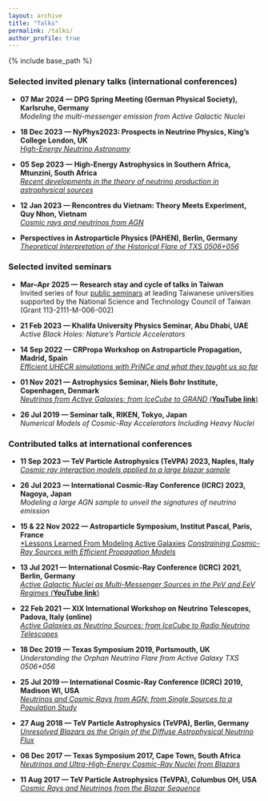 ```yaml
---
layout: archive
title: "Talks"
permalink: /talks/
author_profile: true
---
```


{% include base_path %}

### Selected invited plenary talks (international conferences)

- **07 Mar 2024 — DPG Spring Meeting (German Physical Society), Karlsruhe, Germany**  
  *Modeling the multi-messenger emission from Active Galactic Nuclei*  

- **18 Dec 2023 — NyPhys2023: Prospects in Neutrino Physics, King’s College London, UK**  
 [*High-Energy Neutrino Astronomy*](https://indico.cern.ch/event/1234324/contributions/5630700/attachments/2773860/4833775/nuphys2023_rodrigues.pdf)  

- **05 Sep 2023 — High-Energy Astrophysics in Southern Africa, Mtunzini, South Africa**  
  [*Recent developments in the theory of neutrino production in astrophysical sources*](https://heasa.sagamma.org/program/thursday-session-5/)  

- **12 Jan 2023 — Rencontres du Vietnam: Theory Meets Experiment, Quy Nhon, Vietnam**  
  [*Cosmic rays and neutrinos from AGN*](http://vietnam.in2p3.fr/2023/tmex/transparencies/PS17-CR/04_rodrigues.pdf)  

- **Perspectives in Astroparticle Physics (PAHEN), Berlin, Germany**  
  [*Theoretical Interpretation of the Historical Flare of TXS 0506+056*](https://indico.desy.de/event/22051/contributions/45283/attachments/29222/36698/pahen_talk_rodrigues.pdf)  

### Selected invited seminars

- **Mar–Apr 2025 — Research stay and cycle of talks in Taiwan**  
  Invited series of four [public seminars](https://www.lecospa.ntu.edu.tw/talks/the-case-for-black-hole-jets-as-ultra-high-energy-neutrino-sources) at leading Taiwanese universities  
  supported by the National Science and Technology Council of Taiwan (Grant 113-2111-M-006-002)  
  
- **21 Feb 2023 — Khalifa University Physics Seminar, Abu Dhabi, UAE**   
  *Active Black Holes: Nature’s Particle Accelerators*  
  
- **14 Sep 2022 — CRPropa Workshop on Astroparticle Propagation, Madrid, Spain**  
  [*Efficient UHECR simulations with PriNCe and what they taught us so far*](https://indico.ift.uam-csic.es/event/11/contributions/73/)  
  
- **01 Nov 2021 — Astrophysics Seminar, Niels Bohr Institute, Copenhagen, Denmark**  
  [*Neutrinos from Active Galaxies: from IceCube to GRAND* (**YouTube link**)](https://www.youtube.com/watch?v=k7_NgtV61fY&t=1698s&ab_channel=NBIAAstroparticleSeminars)  

- **26 Jul 2019 — Seminar talk, RIKEN, Tokyo, Japan**  
  *Numerical Models of Cosmic-Ray Accelerators Including Heavy Nuclei*  


### Contributed talks at international conferences  

- **11 Sep 2023 — TeV Particle Astrophysics (TeVPA) 2023, Naples, Italy**  
  [*Cosmic ray interaction models applied to a large blazar sample*](https://agenda.infn.it/event/33457/contributions/205274/attachments/109550/155663/tevpa2023_rodrigues.pdf)  

- **26 Jul 2023 — International Cosmic-Ray Conference (ICRC) 2023, Nagoya, Japan**  
  *Modeling a large AGN sample to unveil the signatures of neutrino emission*  

- **15 & 22 Nov 2022 — Astroparticle Symposium, Institut Pascal, Paris, France**  
  [*Lessons Learned From Modeling Active Galaxies](https://indico.ijclab.in2p3.fr/event/8374/contributions/27880/attachments/19910/27305/talk_rodrigues_saclay.pdf)
  [*Constraining Cosmic-Ray Sources with Efficient Propagation Models*](https://indico.ijclab.in2p3.fr/event/8374/contributions/28076/attachments/20130/27642/talk221124_rodrigues.pdf)  
  
- **13 Jul 2021 — International Cosmic-Ray Conference (ICRC) 2021, Berlin, Germany**  
  [*Active Galactic Nuclei as Multi-Messenger Sources in the PeV and EeV Regimes* (**YouTube link**)](https://video.desy.de/video/Active-galactic-nuclei-as-neutrino-sources-in-the-PeV-and-EeV-regimes/512a8b2d5f5dd89eb65970510043a6d7)  

- **22 Feb 2021 — XIX International Workshop on Neutrino Telescopes, Padova, Italy (online)**  
  [*Active Galaxies as Neutrino Sources: from IceCube to Radio Neutrino Telescopes*](https://agenda.infn.it/event/24250/contributions/130140/attachments/79285/102827/talk210223.pdf)  

- **18 Dec 2019 — Texas Symposium 2019, Portsmouth, UK**  
  *Understanding the Orphan Neutrino Flare from Active Galaxy TXS 0506+056*  

- **25 Jul 2019 — International Cosmic-Ray Conference (ICRC) 2019, Madison WI, USA**  
  [*Neutrinos and Cosmic Rays from AGN: from Single Sources to a Population Study*](https://www.icrc2019.org/uploads/1/1/9/0/119067782/rodrigues_icrc2019.pdf)

- **27 Aug 2018 — TeV Particle Astrophysics (TeVPA), Berlin, Germany**  
  [*Unresolved Blazars as the Origin of the Diffuse Astrophysical Neutrino Flux*](https://indico.desy.de/event/18204/contributions/29465/attachments/18958/24153/tevpa_rodrigues.pdf)  

- **06 Dec 2017 — Texas Symposium 2017, Cape Town, South Africa**  
  [*Neutrinos and Ultra-High-Energy Cosmic-Ray Nuclei from Blazars*](https://fskbhe1.puk.ac.za/people/mboett/Texas2017/Rodrigues.pdf)  

- **11 Aug 2017 — TeV Particle Astrophysics (TeVPA), Columbus OH, USA**  
  [*Cosmic Rays and Neutrinos from the Blazar Sequence*](https://indico.cern.ch/event/615891/contributions/2620430/attachments/1507783/2349936/talk1708.pdf)  


  
